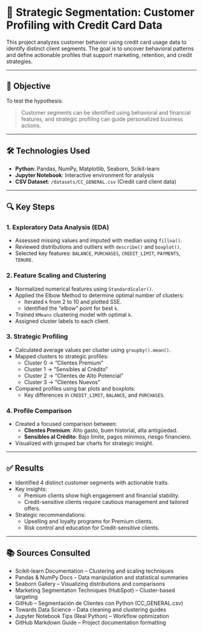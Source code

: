 # 🧠 Strategic Segmentation: Customer Profiling with Credit Card Data

This project analyzes customer behavior using credit card usage data to identify distinct client segments. The goal is to uncover behavioral patterns and define actionable profiles that support marketing, retention, and credit strategies.

---

## 🎯 Objective

To test the hypothesis:

> Customer segments can be identified using behavioral and financial features, and strategic profiling can guide personalized business actions.

---

## 🛠️ Technologies Used

- **Python**: Pandas, NumPy, Matplotlib, Seaborn, Scikit-learn  
- **Jupyter Notebook**: Interactive environment for analysis  
- **CSV Dataset**: `/datasets/CC_GENERAL.csv` (Credit card client data)

---

## 🔍 Key Steps

### 1. Exploratory Data Analysis (EDA)

- Assessed missing values and imputed with median using `fillna()`.
- Reviewed distributions and outliers with `describe()` and `boxplot()`.
- Selected key features: `BALANCE`, `PURCHASES`, `CREDIT_LIMIT`, `PAYMENTS`, `TENURE`.

### 2. Feature Scaling and Clustering

- Normalized numerical features using `StandardScaler()`.
- Applied the Elbow Method to determine optimal number of clusters:
  - Iterated `k` from 2 to 10 and plotted SSE.
  - Identified the “elbow” point for best `k`.
- Trained `KMeans` clustering model with optimal `k`.
- Assigned cluster labels to each client.

### 3. Strategic Profiling

- Calculated average values per cluster using `groupby().mean()`.
- Mapped clusters to strategic profiles:
  - Cluster 0 → “Clientes Premium”
  - Cluster 1 → “Sensibles al Crédito”
  - Cluster 2 → “Clientes de Alto Potencial”
  - Cluster 3 → “Clientes Nuevos”
- Compared profiles using bar plots and boxplots:
  - Key differences in `CREDIT_LIMIT`, `BALANCE`, and `PURCHASES`.

### 4. Profile Comparison

- Created a focused comparison between:
  - **Clientes Premium**: Alto gasto, buen historial, alta antigüedad.
  - **Sensibles al Crédito**: Bajo límite, pagos mínimos, riesgo financiero.
- Visualized with grouped bar charts for strategic insight.

---

## ✅ Results

- Identified 4 distinct customer segments with actionable traits.
- Key insights:
  - Premium clients show high engagement and financial stability.
  - Credit-sensitive clients require cautious management and tailored offers.
- Strategic recommendations:
  - Upselling and loyalty programs for Premium clients.
  - Risk control and education for Credit-sensitive clients.

---

## 📚 Sources Consulted

- Scikit-learn Documentation – Clustering and scaling techniques  
- Pandas & NumPy Docs – Data manipulation and statistical summaries  
- Seaborn Gallery – Visualizing distributions and comparisons  
- Marketing Segmentation Techniques (HubSpot) – Cluster-based targeting  
- GitHub – Segmentación de Clientes con Python (CC_GENERAL.csv)  
- Towards Data Science – Data cleaning and clustering guides  
- Jupyter Notebook Tips (Real Python) – Workflow optimization  
- GitHub Markdown Guide – Project documentation formatting
